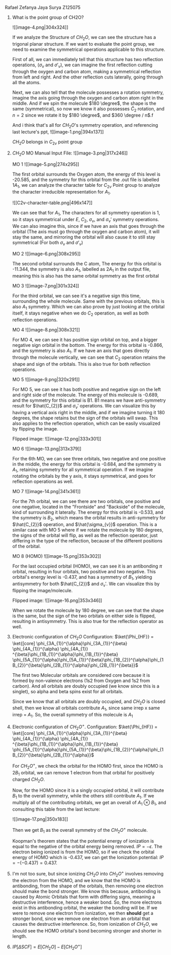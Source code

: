 Rafael Zefanya Jaya Surya
Z125075

1. What is the point group of CH2O?
	
	![[image-4.png|304x324]]
	
	If we analyze the Structure of $CH_{2}O$, we can see the structure has a trigonal planar structure. If we want to evaluate the point group, we need to examine the symmetrical operations applicable to this structure.
	
	First of all, we can immediately tell that this structure has two reflection operations, ($\sigma_{v}$ and $\sigma'_{v}$), we can imagine the first reflection cutting through the oxygen and carbon atom, making a symmetrical reflection from left and right. And the other reflection cuts laterally, going through all the atoms.
	
	Next, we can also tell that the molecule possesses a rotation symmetry, imagine the axis going through the oxygen and carbon atom right in the middle. And if we spin the molecule $180 \degree$, the shape is the same (symmetrical), so now we know it  also possesses $\hat{C}_{2}$ rotation, and $n = 2$ since we rotate it by $180 \degree$, and $360 \degree / n$.f
	
	And i think that's all for $CH_{2}O$'s symmetry operation, and referencing last lecture's ppt,
	![[image-1.png|394x137]]
	
	$CH_{2}O$ belongs in $C_{2v}$ point group

2. $CH_{2}O$ MO
	Manual Input File:
	![[image-3.png|317x246]]
	
	MO 1
	![[image-5.png|274x295]]
	
	The first orbital surrounds the Oxygen atom, the energy of this level is -20.585, and the symmetry for this orbital from the .out file is labelled $1A_{1}$, we can analyze the character table for $C_{2v}$ Point group to analyze the character  irreducible representation for $A_{1}$.
	
	![[C2v-character-table.png|496x147]]
	
	We can see that for $A_{1}$, The characters for all symmetry operation is 1, so it stays symmetrical under $E$, $C_{2}$, $\sigma_{v}$, and $\sigma_{v}'$ symmetry operations. We can also imagine this, since if we have an axis that goes through the orbital (The axis must go through the oxygen and carbon atom), it will stay the same, and mirroring the orbital will also cause it to still stay symmetrical (For both $\sigma_{v}$ and $\sigma'_{v}$)
	
	MO 2
	![[image-6.png|308x295]]
	
	The second orbital surrounds the C atom, The energy for this orbital is -11.344, the symmetry is also $A_{1}$, labelled as $2A_{1}$ in the output file, meaning this is also has the same orbital symmetry as the first orbital
	
	MO 3
	![[image-7.png|301x324]]
	
	For the third orbital, we can see it's a negative sign this time, surrounding the whole molecule. Same with the previous orbitals, this is also $A_{1}$ symmetry. Which we can also prove by just looking at the orbital itself, it stays negative when we do $C_{2}$ operation, as well as both reflection operations.
	
	MO 4
	![[image-8.png|308x321]]
	
	For MO 4, we can see it has positive sign orbital on top, and a bigger negative sign orbital in the bottom. The energy for this orbital is -0.866, and the symmetry is also $A_{1}$. If we have an axis that goes directly through the molecule vertically, we can see that $C_{2}$ operation retains the shape and sign of the orbitals. This is also true for both reflection operations.
	
	MO 5
	![[image-9.png|320x291]]
	
	For MO 5, we can see it has both positive and negative sign on the left and right side of the molecule. The energy of this molecule is -0.689, and the symmetry for this orbital is B1. B1 means we have anti-symmetry result for $\hat{C_{2}}$ and $\sigma_{v}'$ operations. We can visualize this by having a vertical axis right in the middle, and if we imagine turning it 180 degrees, the shape retains but the sign of the orbitals will swap. This also applies to the reflection operation, which can be easily visualized by flipping the image.
	
	Flipped image:
	![[image-12.png|333x301]]
	
	
	MO 6
	![[image-13.png|313x379]]
	
	For the 6th MO, we can see three orbitals, two negative and one positive in the middle, the energy for this orbital is -0.684, and the symmetry is $A_{1}$, retaining symmetry for all symmetrical operation. If we imagine rotating the orbitals by the y axis, it stays symmetrical, and goes for reflection operations as well.
	
	
	MO 7
	![[image-14.png|341x361]]
	
	For the 7th orbital, we can see there are two orbitals, one positive and one negative, located in the "Frontside" and "Backside" of the molecule, kind of surrounding it laterally. The energy for this orbital is -0.533, and the symmetry is $B_{2}$, which means the orbital results in anti-symmetry for $\hat{C_{2}}$ operation, and $\hat{\sigma_{v}}$ operation. This is a similar case with MO 5 where if we rotate the molecule by 180 degrees, the signs of the orbital will flip, as well as the reflection operator, just differing in the type of the reflection, because of the different positions of the orbital.
	
	
	MO 8 (HOMO)
	![[image-15.png|353x302]]
	
	For the last occupied orbital (HOMO), we can see it is an antibonding $\pi$ orbital, resulting in four orbitals, two positive and two negative. This orbital's energy level is -0.437, and has a symmetry of $B_{1}$, yielding antisymmetry for both $\hat{C_{2}}$ and ${\sigma_{v}'}$. We can visualize this by flipping the image/molecule.
	
	Flipped image:
	![[image-16.png|353x346]]
	
	When we rotate the molecule by 180 degree, we can see that the shape is the same, but the sign of the two orbitals on either side is flipped, resulting in antisymmetry. This is also true for the reflection operator as well.

3. Electronic configuration of $CH_{2}O$
	Configuration:
	$\ket{\Phi_{HF}} = \ket{[core] \phi_{3A_{1}}^{\alpha}\phi_{3A_{1}}^{\beta} \phi_{4A_{1}}^{\alpha} \phi_{4A_{1}} ^{\beta}\phi_{1B_{1}}^{\alpha}\phi_{1B_{1}}^{\beta} \phi_{5A_{1}}^{\alpha}\phi_{5A_{1}}^{\beta}\phi_{1B_{2}}^{\alpha}\phi_{1B_{2}}^{\beta}\phi_{2B_{1}}^{\alpha}\phi_{2B_{1}}^{\beta}}$ 
	
	The first two Molecular orbitals are considered core because it is formed by non-valence electrons (1s2 from Oxygen and 1s2 from carbon). And all orbitals are doubly occupied (we know since this is a singlet), so alpha and beta spins exist for all orbitals.
	
	Since we know that all orbitals are doubly occupied, and $CH_{2}O$ is closed shell, then we know all orbitals contribute $A_{1}$, since same irrep x same irrep = $A_{1}$. So, the overall symmetry of this molecule is $A_{1}$
	
4. Electronic configuration of $CH_{2}O^+$.
	Configuration:
	$\ket{\Phi_{HF}} = \ket{[core] \phi_{3A_{1}}^{\alpha}\phi_{3A_{1}}^{\beta} \phi_{4A_{1}}^{\alpha} \phi_{4A_{1}} ^{\beta}\phi_{1B_{1}}^{\alpha}\phi_{1B_{1}}^{\beta} \phi_{5A_{1}}^{\alpha}\phi_{5A_{1}}^{\beta}\phi_{1B_{2}}^{\alpha}\phi_{1B_{2}}^{\beta}\phi_{2B_{1}}^{\alpha}}$ 
	
	For $CH_{2}O^+$, we check the orbital for the HOMO first, since the HOMO is $2B_{1}$ orbital, we can remove 1 electron from that orbital for positively charged $CH_{2}O$.
	
	Now, for the HOMO since it is a singly occupied orbital, it will contribute $B_{1}$ to the overall symmetry, while the others still contribute $A_{1}$. If we multiply all of the contributing orbitals, we get an overall of $A_{1}$ ⊗ $B_{1}$, and consulting this table from the last lecture:
	
	![[image-17.png|350x183]]
	
	Then we get $B_{1}$ as the overall symmetry of the $CH_{2}O^+$ molecule.
	
	Koopman's theorem states that the potential energy of ionization is equal to the negative of the orbital energy being removed.
	$IP = -\epsilon$.
	The electron being ionized is from the HOMO, so if we check the orbital energy of HOMO which is -0.437, we can get the Ionization potential:
	$IP = - (-0.437) = 0.437$.

5. I'm not too sure, but since ionizing $CH_{2}O$ into $CH_{2}O^+$ involves removing the electron from the HOMO, and we know that the HOMO is antibonding, from the shape of the orbitals, then removing one electron should make the bond stronger. We know this because, antibonding is caused by Atomic Orbitals that form with differing signs, meaning a destructive interference, hence a weaker bond. So, the more electrons exist in this antibonding orbital, the weaker the bonding will be. If we were to remove one electron from ionization, we then **should** get a stronger bond, since we remove one electron from an orbital that causes the destructive interference. 
   So, from ionization of $CH_{2}O$, we should see the HOMO orbital's bond becoming stronger and shorter in length.

6. $IP[\Delta SCF] =E[CH_{2}O] - E[CH_{2}O^{+}]$